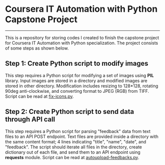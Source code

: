 # Coursera IT Automation with Python Capstone Project
---

This is a repository for storing codes I created to finish the capstone project for Coursera IT Automation with Python specialization. The project consists of some steps as shown below.

## Step 1: Create Python script to modify images

This step requires a Python script for modifying a set of images using __PIL__ library. Input images are stored in a directory and modified images are stored in other directory. Modification includes resizing to 128*128, rotating 90deg anti-clockwise, and converting format to JPEG (RGB) from TIFF. Script can be read at [fix-icons.py](fix-icons.py).

## Step 2: Create Python script to send data through API call

This step requires a Python script for parsing "feedback" data from text files to an API POST endpoint. Text files are provided inside a directory with the same content format; 4 lines indicating "title", "name", "date", and "feedback". The script should iterate all files in the directory, create dictionary out of each file, and send them to an API endpoint using __requests__ module. Script can be read at [autoupload-feedbacks.py](autoupload-feedbacks.py).